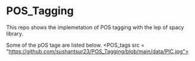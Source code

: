 # POS_Tagging

This repo shows the implemetation of POS tagging with the lep of spacy library.

Some of the pOS tage are listed below.
<POS_tags src = "https://github.com/sushantsur23/POS_Tagging/blob/main/data/PIC.jpg">